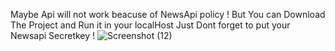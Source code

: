 Maybe Api will not work beacuse of NewsApi policy !
But You can Download The Project and Run it in your localHost Just Dont forget to put your Newsapi Secretkey !
![Screenshot (12)](https://github.com/user-attachments/assets/43e7934c-e122-46a5-b1ad-76824127dd5d)

